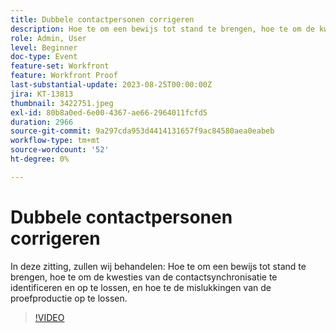 ```yaml
---
title: Dubbele contactpersonen corrigeren
description: Hoe te om een bewijs tot stand te brengen, hoe te om de kwesties van de contactsynchronisatie te identificeren en op te lossen, en hoe te de mislukkingen van de proefdrukgeneratie op te lossen.
role: Admin, User
level: Beginner
doc-type: Event
feature-set: Workfront
feature: Workfront Proof
last-substantial-update: 2023-08-25T00:00:00Z
jira: KT-13813
thumbnail: 3422751.jpeg
exl-id: 80b8a0ed-6e00-4367-ae66-2964011fcfd5
duration: 2966
source-git-commit: 9a297cda953d4414131657f9ac84580aea0eabeb
workflow-type: tm+mt
source-wordcount: '52'
ht-degree: 0%

---
```


# Dubbele contactpersonen corrigeren

In deze zitting, zullen wij behandelen: Hoe te om een bewijs tot stand te brengen, hoe te om de kwesties van de contactsynchronisatie te identificeren en op te lossen, en hoe te de mislukkingen van de proefproductie op te lossen.

>[!VIDEO](https://video.tv.adobe.com/v/3422751/?learn=on)

